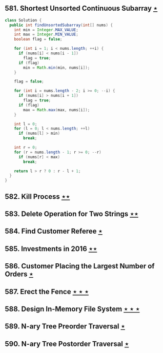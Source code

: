 ## 581. Shortest Unsorted Continuous Subarray [$\star$](https://leetcode.com/problems/shortest-unsorted-continuous-subarray)

```java
class Solution {
  public int findUnsortedSubarray(int[] nums) {
    int min = Integer.MAX_VALUE;
    int max = Integer.MIN_VALUE;
    boolean flag = false;

    for (int i = 1; i < nums.length; ++i) {
      if (nums[i] < nums[i - 1])
        flag = true;
      if (flag)
        min = Math.min(min, nums[i]);
    }

    flag = false;

    for (int i = nums.length - 2; i >= 0; --i) {
      if (nums[i] > nums[i + 1])
        flag = true;
      if (flag)
        max = Math.max(max, nums[i]);
    }

    int l = 0;
    for (l = 0; l < nums.length; ++l)
      if (nums[l] > min)
        break;

    int r = 0;
    for (r = nums.length - 1; r >= 0; --r)
      if (nums[r] < max)
        break;

    return l > r ? 0 : r - l + 1;
  }
}
```

## 582. Kill Process [$\star\star$](https://leetcode.com/problems/kill-process)

## 583. Delete Operation for Two Strings [$\star\star$](https://leetcode.com/problems/delete-operation-for-two-strings)

## 584. Find Customer Referee [$\star$](https://leetcode.com/problems/find-customer-referee)

## 585. Investments in 2016 [$\star\star$](https://leetcode.com/problems/investments-in-2016)

## 586. Customer Placing the Largest Number of Orders [$\star$](https://leetcode.com/problems/customer-placing-the-largest-number-of-orders)

## 587. Erect the Fence [$\star\star\star$](https://leetcode.com/problems/erect-the-fence)

## 588. Design In-Memory File System [$\star\star\star$](https://leetcode.com/problems/design-in-memory-file-system)

## 589. N-ary Tree Preorder Traversal [$\star$](https://leetcode.com/problems/n-ary-tree-preorder-traversal)

## 590. N-ary Tree Postorder Traversal [$\star$](https://leetcode.com/problems/n-ary-tree-postorder-traversal)
